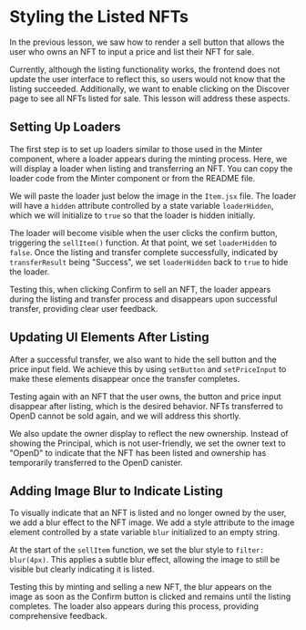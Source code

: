# Styling the Listed NFTs

In the previous lesson, we saw how to render a sell button that allows the user who owns an NFT to input a price and list their NFT for sale.

Currently, although the listing functionality works, the frontend does not update the user interface to reflect this, so users would not know that the listing succeeded. Additionally, we want to enable clicking on the Discover page to see all NFTs listed for sale. This lesson will address these aspects.

## Setting Up Loaders

The first step is to set up loaders similar to those used in the Minter component, where a loader appears during the minting process. Here, we will display a loader when listing and transferring an NFT. You can copy the loader code from the Minter component or from the README file.

We will paste the loader just below the image in the `Item.jsx` file. The loader will have a `hidden` attribute controlled by a state variable `loaderHidden`, which we will initialize to `true` so that the loader is hidden initially.

The loader will become visible when the user clicks the confirm button, triggering the `sellItem()` function. At that point, we set `loaderHidden` to `false`. Once the listing and transfer complete successfully, indicated by `transferResult` being "Success", we set `loaderHidden` back to `true` to hide the loader.

Testing this, when clicking Confirm to sell an NFT, the loader appears during the listing and transfer process and disappears upon successful transfer, providing clear user feedback.

## Updating UI Elements After Listing

After a successful transfer, we also want to hide the sell button and the price input field. We achieve this by using `setButton` and `setPriceInput` to make these elements disappear once the transfer completes.

Testing again with an NFT that the user owns, the button and price input disappear after listing, which is the desired behavior. NFTs transferred to OpenD cannot be sold again, and we will address this shortly.

We also update the owner display to reflect the new ownership. Instead of showing the Principal, which is not user-friendly, we set the owner text to "OpenD" to indicate that the NFT has been listed and ownership has temporarily transferred to the OpenD canister.

## Adding Image Blur to Indicate Listing

To visually indicate that an NFT is listed and no longer owned by the user, we add a blur effect to the NFT image. We add a style attribute to the image element controlled by a state variable `blur` initialized to an empty string.

At the start of the `sellItem` function, we set the blur style to `filter: blur(4px)`. This applies a subtle blur effect, allowing the image to still be visible but clearly indicating it is listed.

Testing this by minting and selling a new NFT, the blur appears on the image as soon as the Confirm button is clicked and remains until the listing completes. The loader also appears during this process, providing comprehensive feedback.
